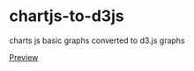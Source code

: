 # chartjs-to-d3js
charts js basic graphs converted to d3.js graphs

[Preview](https://bumbeishvili.github.io/chartjs-to-d3js/)
